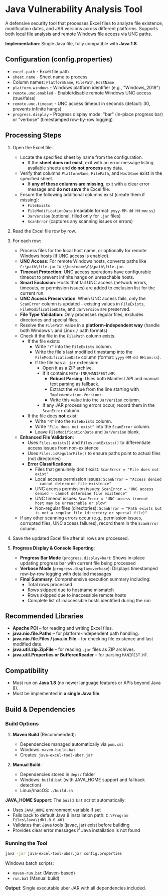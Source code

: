 # Java Vulnerability Analysis Tool

A defensive security tool that processes Excel files to analyze file existence, modification dates, and JAR versions across different platforms. Supports both local file analysis and remote Windows file access via UNC paths.

**Implementation**: Single Java file, fully compatible with **Java 1.8**.  

## Configuration (config.properties)
- `excel.path` - Excel file path  
- `sheet.name` - Sheet name to process
- Column names: `PlatformName`, `FilePath`, `HostName`
- `platform.windows` - Windows platform identifier (e.g., "Windows_2019")
- `remote.unc.enabled` - Enable/disable remote Windows UNC access (true/false)
- `remote.unc.timeout` - UNC access timeout in seconds (default: 30, prevents infinite hangs)
- `progress.display` - Progress display mode: "bar" (in-place progress bar) or "verbose" (timestamped row-by-row logging)  

## Processing Steps
1. Open the Excel file.  
   - Locate the specified sheet by name from the configuration.
     - If the **sheet does not exist**, exit with an error message listing available sheets and **do not process** any data.
   - Verify that columns `PlatformName`, `FilePath`, and `HostName` exist in the specified sheet.  
     - If **any of these columns are missing**, exit with a clear error message and **do not save** the Excel file.  
   - Ensure the following additional columns exist (create them if missing):  
     - `FileExists`  
     - `FileModificationDate` (readable format: `yyyy-MM-dd HH:mm:ss`)
     - `JarVersion` (optional, filled only for `.jar` files)
     - `ScanError` (captures any scanning issues or errors)  

2. Read the Excel file row by row.  

3. For each row:  
   - Process files for the local host name, or optionally for remote Windows hosts (if UNC access is enabled).
   - **UNC Access**: For remote Windows hosts, converts paths like `C:\path\file.jar` to `\\hostname\C$\path\file.jar`.
   - **Timeout Protection**: UNC access operations have configurable timeout to prevent infinite hangs on unreachable hosts.
   - **Smart Exclusion**: Hosts that fail UNC access (network errors, timeouts, or permission issues) are added to exclusion list for the current run.
   - **UNC Access Preservation**: When UNC access fails, only the `ScanError` column is updated - existing values in `FileExists`, `FileModificationDate`, and `JarVersion` are preserved.
   - **File Type Validation**: Only processes regular files, excludes directories and special files.
   - Resolve the `FilePath` value in a **platform-independent way** (handle both Windows `\` and Linux `/` path formats).  
   - Check if the file in the `FilePath` column exists.  
     - If the file exists:  
       - Write `"Y"` into the `FileExists` column.  
       - Write the file's last modified timestamp into the `FileModificationDate` column (format: `yyyy-MM-dd HH:mm:ss`).
       - If the file has a `.jar` extension:  
         - Open it as a ZIP archive.  
         - If it contains `META-INF/MANIFEST.MF`:  
           - **Robust Parsing**: Uses both Manifest API and manual text parsing as fallback.
           - Extract the value from the line starting with `Implementation-Version:`.  
           - Write this value into the `JarVersion` column.
         - If any JAR processing errors occur, record them in the `ScanError` column.
     - If the file does **not** exist:  
       - Write `"N"` into the `FileExists` column.  
       - Write `"File does not exist"` into the `ScanError` column.
       - Leave `FileModificationDate` and `JarVersion` blank.
   - **Enhanced File Validation**: 
     - Uses `Files.exists()` and `Files.notExists()` to differentiate access issues from non-existence
     - Uses `Files.isRegularFile()` to ensure paths point to actual files (not directories)
     - **Error Classifications**:
       - Files that genuinely don't exist: `ScanError = "File does not exist"`
       - Local access permission issues: `ScanError = "Access denied - cannot determine file existence"`
       - UNC access permission issues: `ScanError = "UNC access denied - cannot determine file existence"`
       - UNC timeout issues: `ScanError = "UNC access timeout - host may be unreachable or slow"`
       - Non-regular files (directories): `ScanError = "Path exists but is not a regular file (directory or special file)"`
   - If any other scanning errors occur (e.g., permission issues, corrupted files, UNC access failures), record them in the `ScanError` column.  

4. Save the updated Excel file after all rows are processed.

5. **Progress Display & Console Reporting**: 
   - **Progress Bar Mode** (`progress.display=bar`): Shows in-place updating progress bar with current file being processed
   - **Verbose Mode** (`progress.display=verbose`): Displays timestamped row-by-row logging with detailed messages
   - **Final Summary**: Comprehensive execution summary including:
     - Total rows processed
     - Rows skipped due to hostname mismatch  
     - Rows skipped due to inaccessible remote hosts
     - Complete list of inaccessible hosts identified during the run  

## Recommended Libraries
- **Apache POI** – for reading and writing Excel files.  
- **java.nio.file.Paths** – for platform-independent path handling.  
- **java.nio.file.Files / java.io.File** – for checking file existence and last modified date.  
- **java.util.zip.ZipFile** – for reading `.jar` files as ZIP archives.  
- **java.util.Properties or BufferedReader** – for parsing `MANIFEST.MF`.  

## Compatibility
- Must run on **Java 1.8** (no newer language features or APIs beyond Java 8).  
- Must be implemented in **a single Java file**.  

## Build & Dependencies

### Build Options
1. **Maven Build** (Recommended):
   - Dependencies managed automatically via `pom.xml`
   - Windows: `maven-build.bat`
   - Creates: `java-excel-tool-uber.jar`

2. **Manual Build**:
   - Dependencies stored in `deps/` folder
   - Windows: `build.bat` (with JAVA_HOME support and fallback detection)
   - Linux/macOS: `./build.sh`
   
**JAVA_HOME Support**: The `build.bat` script automatically:
- Uses `JAVA_HOME` environment variable if set
- Falls back to default Java 8 installation path: `C:\Program Files\Java\jdk1.8.0_401`
- Validates that Java tools (javac, jar) exist before building
- Provides clear error messages if Java installation is not found

### Running the Tool
```bash
java -jar java-excel-tool-uber.jar config.properties
```

Windows batch scripts:
- `maven-run.bat` (Maven-based)  
- `run.bat` (Manual build)

**Output**: Single executable uber JAR with all dependencies included.  